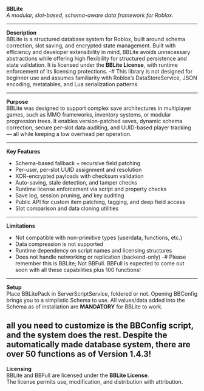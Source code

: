 **BBLite**  
*A modular, slot-based, schema-aware data framework for Roblox.*

---

**Description**  
BBLite is a structured database system for Roblox, built around schema correction, slot saving, and encrypted state management. Built with efficiency and developer extensibility in mind, BBLite avoids unnecessary abstractions while offering high flexibility for structured persistence and state validation. It is licensed under the **BBLite License**, with runtime enforcement of its licensing protections.
-# This library is not designed for beginner use and assumes familiarity with Roblox’s DataStoreService, JSON encoding, metatables, and Lua serialization patterns.

---

**Purpose**  
BBLite was designed to support complex save architectures in multiplayer games, such as MMO frameworks, inventory systems, or modular progression trees. It enables version-patched saves, dynamic schema correction, secure per-slot data auditing, and UUID-based player tracking — all while keeping a low overhead per operation.

---

**Key Features**  
- Schema-based fallback + recursive field patching  
- Per-user, per-slot UUID assignment and resolution  
- XOR-encrypted payloads with checksum validation  
- Auto-saving, stale detection, and tamper checks  
- Runtime license enforcement via script and property checks  
- Save log, session pruning, and key auditing  
- Public API for custom item patching, tagging, and deep field access  
- Slot comparison and data cloning utilities

---

**Limitations**  
- Not compatible with non-primitive types (userdata, functions, etc.)  
- Data compression is not supported  
- Runtime dependency on script names and licensing structures  
- Does not handle networking or replication (backend-only)
-# Please remember this is BBLite; Not BBFull. BBFull is expected to come out soon with all these capabilities plus 100 functions!

---

**Setup**  
Place BBLitePack in ServerScriptService, foldered or not. Opening BBConfig brings you to a simplistic Schema to use. All values/data added into the Schema as of installation are **MANDATORY** for BBLite to work.

all you need to customize is the BBConfig script, and the system does the rest. Despite the automatically made database system, there are over 50 functions as of **Version 1.4.3**!
---

**Licensing**  
BBLite and BBFull are licensed under the **BBLite License**.  
The license permits use, modification, and distribution with attribution.
